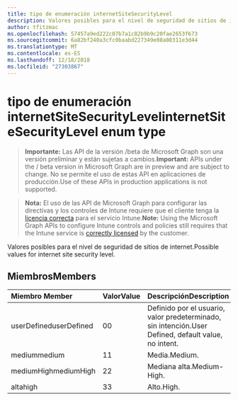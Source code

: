 ```yaml
---
title: tipo de enumeración internetSiteSecurityLevel
description: Valores posibles para el nivel de seguridad de sitios de internet.
author: tfitzmac
ms.openlocfilehash: 57457a9ed222c07b7a1c82b9b9c20fae2653f673
ms.sourcegitcommit: 6a82bf240a3cfc0baabd227349e08a08311e3d44
ms.translationtype: MT
ms.contentlocale: es-ES
ms.lasthandoff: 12/18/2018
ms.locfileid: "27303867"
---
```

# <a name="internetsitesecuritylevel-enum-type"></a><span data-ttu-id="af240-103">tipo de enumeración internetSiteSecurityLevel</span><span class="sxs-lookup"><span data-stu-id="af240-103">internetSiteSecurityLevel enum type</span></span>

> <span data-ttu-id="af240-104">**Importante:** Las API de la versión /beta de Microsoft Graph son una versión preliminar y están sujetas a cambios.</span><span class="sxs-lookup"><span data-stu-id="af240-104">**Important:** APIs under the / beta version in Microsoft Graph are in preview and are subject to change.</span></span> <span data-ttu-id="af240-105">No se permite el uso de estas API en aplicaciones de producción.</span><span class="sxs-lookup"><span data-stu-id="af240-105">Use of these APIs in production applications is not supported.</span></span>

> <span data-ttu-id="af240-106">**Nota:** El uso de las API de Microsoft Graph para configurar las directivas y los controles de Intune requiere que el cliente tenga la [licencia correcta](https://go.microsoft.com/fwlink/?linkid=839381) para el servicio Intune.</span><span class="sxs-lookup"><span data-stu-id="af240-106">**Note:** Using the Microsoft Graph APIs to configure Intune controls and policies still requires that the Intune service is [correctly licensed](https://go.microsoft.com/fwlink/?linkid=839381) by the customer.</span></span>

<span data-ttu-id="af240-107">Valores posibles para el nivel de seguridad de sitios de internet.</span><span class="sxs-lookup"><span data-stu-id="af240-107">Possible values for internet site security level.</span></span>
## <a name="members"></a><span data-ttu-id="af240-108">Miembros</span><span class="sxs-lookup"><span data-stu-id="af240-108">Members</span></span>
|<span data-ttu-id="af240-109">Miembro	</span><span class="sxs-lookup"><span data-stu-id="af240-109">Member</span></span>|<span data-ttu-id="af240-110">Valor</span><span class="sxs-lookup"><span data-stu-id="af240-110">Value</span></span>|<span data-ttu-id="af240-111">Descripción</span><span class="sxs-lookup"><span data-stu-id="af240-111">Description</span></span>|
|:---|:---|:---|
|<span data-ttu-id="af240-112">userDefined</span><span class="sxs-lookup"><span data-stu-id="af240-112">userDefined</span></span>|<span data-ttu-id="af240-113">0</span><span class="sxs-lookup"><span data-stu-id="af240-113">0</span></span>|<span data-ttu-id="af240-114">Definido por el usuario, valor predeterminado, sin intención.</span><span class="sxs-lookup"><span data-stu-id="af240-114">User Defined, default value, no intent.</span></span>|
|<span data-ttu-id="af240-115">medium</span><span class="sxs-lookup"><span data-stu-id="af240-115">medium</span></span>|<span data-ttu-id="af240-116">1</span><span class="sxs-lookup"><span data-stu-id="af240-116">1</span></span>|<span data-ttu-id="af240-117">Media.</span><span class="sxs-lookup"><span data-stu-id="af240-117">Medium.</span></span>|
|<span data-ttu-id="af240-118">mediumHigh</span><span class="sxs-lookup"><span data-stu-id="af240-118">mediumHigh</span></span>|<span data-ttu-id="af240-119">2</span><span class="sxs-lookup"><span data-stu-id="af240-119">2</span></span>|<span data-ttu-id="af240-120">Mediana alta.</span><span class="sxs-lookup"><span data-stu-id="af240-120">Medium-High.</span></span>|
|<span data-ttu-id="af240-121">alta</span><span class="sxs-lookup"><span data-stu-id="af240-121">high</span></span>|<span data-ttu-id="af240-122">3</span><span class="sxs-lookup"><span data-stu-id="af240-122">3</span></span>|<span data-ttu-id="af240-123">Alto.</span><span class="sxs-lookup"><span data-stu-id="af240-123">High.</span></span>|





